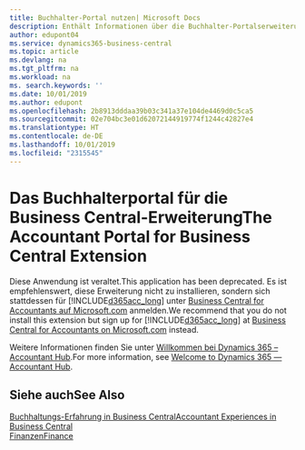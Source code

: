 ```yaml
---
title: Buchhalter-Portal nutzen| Microsoft Docs
description: Enthält Informationen über die Buchhalter-Portalserweiterung.
author: edupont04
ms.service: dynamics365-business-central
ms.topic: article
ms.devlang: na
ms.tgt_pltfrm: na
ms.workload: na
ms. search.keywords: ''
ms.date: 10/01/2019
ms.author: edupont
ms.openlocfilehash: 2b8913dddaa39b03c341a37e104de4469d0c5ca5
ms.sourcegitcommit: 02e704bc3e01d62072144919774f1244c42827e4
ms.translationtype: HT
ms.contentlocale: de-DE
ms.lasthandoff: 10/01/2019
ms.locfileid: "2315545"
---
```

# <a name="the-accountant-portal-for-business-central-extension"></a><span data-ttu-id="1d96e-103">Das Buchhalterportal für die Business Central-Erweiterung</span><span class="sxs-lookup"><span data-stu-id="1d96e-103">The Accountant Portal for Business Central Extension</span></span>
<span data-ttu-id="1d96e-104">Diese Anwendung ist veraltet.</span><span class="sxs-lookup"><span data-stu-id="1d96e-104">This application has been deprecated.</span></span> <span data-ttu-id="1d96e-105">Es ist empfehlenswert, diese Erweiterung nicht zu installieren, sondern sich stattdessen für [!INCLUDE[d365acc_long](includes/d365acc_long_md.md)] unter [Business Central for Accountants auf Microsoft.com](https://www.microsoft.com/en-us/dynamics365/financial-insights-for-accountants) anmelden.</span><span class="sxs-lookup"><span data-stu-id="1d96e-105">We recommend that you do not install this extension but sign up for [!INCLUDE[d365acc_long](includes/d365acc_long_md.md)] at [Business Central for Accountants on Microsoft.com](https://www.microsoft.com/en-us/dynamics365/financial-insights-for-accountants) instead.</span></span>

<span data-ttu-id="1d96e-106">Weitere Informationen finden Sie unter [Willkommen bei Dynamics 365 – Accountant Hub](/dynamics365/accountants/index).</span><span class="sxs-lookup"><span data-stu-id="1d96e-106">For more information, see [Welcome to Dynamics 365 — Accountant Hub](/dynamics365/accountants/index).</span></span>  

## <a name="see-also"></a><span data-ttu-id="1d96e-107">Siehe auch</span><span class="sxs-lookup"><span data-stu-id="1d96e-107">See Also</span></span>
[<span data-ttu-id="1d96e-108">Buchhaltungs-Erfahrung in Business Central</span><span class="sxs-lookup"><span data-stu-id="1d96e-108">Accountant Experiences in Business Central </span></span>](finance-accounting.md)  
[<span data-ttu-id="1d96e-109">Finanzen</span><span class="sxs-lookup"><span data-stu-id="1d96e-109">Finance</span></span>](finance.md)  
